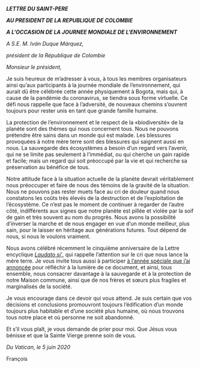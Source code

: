 ***LETTRE DU SAINT-PERE***

***AU PRESIDENT DE LA REPUBLIQUE DE COLOMBIE***

***A L'OCCASION DE LA JOURNEE MONDIALE DE L'ENVIRONNEMENT***

*A S.E. M. Iván Duque Márquez,*

*président de la République de Colombie*

*Monsieur le président,*

Je suis heureux de m’adresser à vous, à tous les membres organisateurs ainsi qu’aux participants à la journée mondiale de l’environnement, qui aurait dû être célébrée cette année physiquement à Bogota, mais qui, à cause de la pandémie du coronavirus, se tiendra sous forme virtuelle. Ce défi nous rappelle que face à l’adversité, de nouveaux chemins s’ouvrent toujours pour rester unis en tant que grande famille humaine.

La protection de l’environnement et le respect de la «biodiversité» de la planète sont des thèmes qui nous concernent tous. Nous ne pouvons prétendre être sains dans un monde qui est malade. Les blessures provoquées à notre mère terre sont des blessures qui saignent aussi en nous. La sauvegarde des écosystèmes a besoin d’un regard vers l’avenir, qui ne se limite pas seulement à l’immédiat, ou qui cherche un gain rapide et facile; mais un regard qui soit préoccupé par la vie et qui recherche sa préservation au bénéfice de tous.

Notre attitude face à la situation actuelle de la planète devrait véritablement nous préoccuper et faire de nous des témoins de la gravité de la situation. Nous ne pouvons pas rester muets face au cri de douleur quand nous constatons les coûts très élevés de la destruction et de l’exploitation de l’écosystème. Ce n’est pas le moment de continuer à regarder de l’autre côté, indifférents aux signes que notre planète est pillée et violée par la soif de gain et très souvent au nom du progrès. Nous avons la possibilité d’inverser la marche et de nous engager en vue d’un monde meilleur, plus sain, pour le laisser en héritage aux générations futures. Tout dépend de nous, si nous le voulons vraiment.

Nous avons célébré récemment le cinquième anniversaire de la Lettre encyclique *[Laudato si’](http://www.vatican.va/content/francesco/fr/encyclicals/documents/papa-francesco_20150524_enciclica-laudato-si.html)*, qui rappelle l’attention sur le cri que nous lance la mère terre. Je vous invite tous aussi à participer [à l’année spéciale que j’ai annoncée](http://w2.vatican.va/content/francesco/fr/angelus/2020/documents/papa-francesco_regina-coeli_20200524.html#Cest) pour réfléchir à la lumière de ce document, et ainsi, tous ensemble, nous consacrer davantage à la sauvegarde et à la protection de notre Maison commune, ainsi que de nos frères et sœurs plus fragiles et marginalisés de la société.

Je vous encourage dans ce devoir qui vous attend. Je suis certain que vos décisions et conclusions promouvront toujours l’édification d’un monde toujours plus habitable et d’une société plus humaine, où nous trouvons tous notre place et où personne ne soit abandonné.

Et s’il vous plaît, je vous demande de prier pour moi. Que Jésus vous bénisse et que la Sainte Vierge prenne soin de vous.

*Du Vatican, le 5 juin 2020*

François
